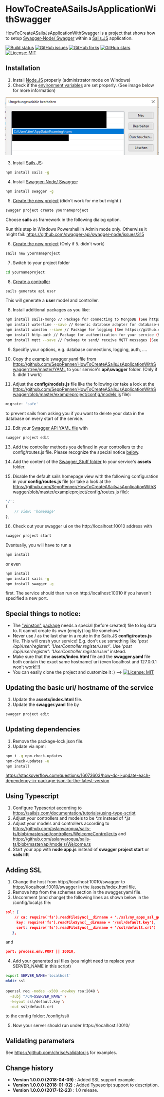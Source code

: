 # HowToCreateASailsJsApplicationWithSwagger

HowToCreateASailsJsApplicationWithSwagger is a project that shows how to setup [Swagger-Node/ Swagger](https://github.com/swagger-api/swagger-node) within a [Sails.JS](https://sailsjs.com/) application.

[![Build status](https://ci.appveyor.com/api/projects/status/vyh07xstdod7l90b?svg=true)](https://ci.appveyor.com/project/SeppPenner/howtocreateasailsjsapplicationwithswagger)
[![GitHub issues](https://img.shields.io/github/issues/SeppPenner/HowToCreateASailsJsApplicationWithSwagger.svg)](https://github.com/SeppPenner/HowToCreateASailsJsApplicationWithSwagger/issues)
[![GitHub forks](https://img.shields.io/github/forks/SeppPenner/HowToCreateASailsJsApplicationWithSwagger.svg)](https://github.com/SeppPenner/HowToCreateASailsJsApplicationWithSwagger/network)
[![GitHub stars](https://img.shields.io/github/stars/SeppPenner/HowToCreateASailsJsApplicationWithSwagger.svg)](https://github.com/SeppPenner/HowToCreateASailsJsApplicationWithSwagger/stargazers)
[![License: MIT](https://img.shields.io/badge/License-MIT-blue.svg)](https://raw.githubusercontent.com/SeppPenner/HowToCreateASailsJsApplicationWithSwagger/master/License.txt)

## Installation
1. Install [Node.JS](https://nodejs.org/en/download/) properly (administrator mode on Windows)
2. Check if the [environment variables](https://www.nextofwindows.com/windows-quick-tip-how-to-find-out-all-my-environment-variables) are set properly. (See image below for more information)

![Screenshot of the environment variables](https://github.com/SeppPenner/HowToCreateASailsJsApplicationWithSwagger/blob/master/Environment_Variables.png "Screenshot of the environment variables")

3. Install [Sails.JS](https://sailsjs.com/):
```bash
npm install sails -g
```

4. Install [Swagger-Node/ Swagger](https://github.com/swagger-api/swagger-node):
```bash
npm install swagger -g
```

5. [Create the new project](https://www.npmjs.com/package/swagger) (didn't work for me but might.)
```bash
swagger project create yournameproject
```

Choose **sails** as framework in the following dialog option.

Run this step in Windows Powershell in Admin mode only. Otherwise it might fail: https://github.com/swagger-api/swagger-node/issues/315

6. [Create the new project](https://sailsjs.com/documentation/reference/command-line-interface/sails-generate) (Only if 5. didn't work)
```bash
sails new yournameproject
```

7. Switch to your project folder
```bash
cd yournameproject
```

8. [Create a controller](https://sailsjs.com/documentation/reference/command-line-interface/sails-generate)
```bash
sails generate api user
```
This will generate a **user** model and controller.

8. Install additional packages as you like:
```bash
npm install sails-mongo // Package for connecting to MongoDB (See https://github.com/balderdashy/sails-mongo)
npm install waterline --save // Generic database adapter for database-model abstraction (See https://github.com/balderdashy/waterline)
npm install winston --save // Package for logging (See https://github.com/winstonjs/winston)
npm install http-auth // Package for authentication for your service (See https://github.com/http-auth/http-auth)
npm install mqtt --save // Package to send/ receive MQTT messages (See https://github.com/mqttjs/MQTT.js)
```

9. Specifiy your options, e.g. database connections, logging, auth, ....

10. Copy the example swagger.yaml file from https://github.com/SeppPenner/HowToCreateASailsJsApplicationWithSwagger/tree/master/YAML to your service's **api\swagger** folder. (Only if 5. didn't work)

11. Adjust the **config/models.js** file like the following (or take a look at the https://github.com/SeppPenner/HowToCreateASailsJsApplicationWithSwagger/blob/master/exampleproject/config/models.js file):
```javascript
migrate: 'safe'
```

to prevent sails from asking you if you want to delete your data in the database on every start of the service.

12. Edit your [Swagger API YAML file](https://swagger.io/specification/) with
```bash
swagger project edit
```

13. Add the controller methods you defined in your controllers to the config/routes.js file. Please recognize the special notice [below](https://github.com/SeppPenner/HowToCreateASailsJsApplicationWithSwagger#special-things-to-notice).

14. Add the content of the [Swagger_Stuff folder](https://github.com/SeppPenner/HowToCreateASailsJsApplicationWithSwagger/tree/master/Swagger_Stuff) to your service's **assets** folder.


15. Disable the default sails homepage view with the following configuration in your **config/routes.js** file (or take a look at the https://github.com/SeppPenner/HowToCreateASailsJsApplicationWithSwagger/blob/master/exampleproject/config/routes.js file):
```javascript
'/':
{
    // view: 'homepage'
},
```

16. Check out your swagger ui on the http://localhost:10010 address with
```bash
swagger project start
```

Eventually, you will have to run a
```bash
npm install
```

or even
```bash
npm install
npm install sails -g
npm install swagger -g
```
first. The service should than run on http://localhost:10010 if you haven't specified a new port.

## Special things to notice:
* The ["winston" package](https://www.npmjs.com/package/winston) needs a special (before created) file to log data to. It cannot create its own (empty) log file somehow!
* Never use / as the last char in a route in the Sails.JS **config/routes.js** file. This will crash your service! E.g. don't use something like _'post /api/user/register': 'UserController.registerUser/'_. Use _'post /api/user/register': 'UserController.registerUser'_ instead.
* Make sure that the **assets/index.html** file and the **swagger.yaml** file both contain the exact same hostname/ uri (even localhost and 127.0.0.1 won't work!!!)
* You can easily clone the project and customize it :) --> [![License: MIT](https://img.shields.io/badge/License-MIT-blue.svg)](https://raw.githubusercontent.com/SeppPenner/HowToCreateASailsJsApplicationWithSwagger/master/License.txt)

## Updating the basic uri/ hostname of the service
1. Update the **assets/index.html** file.
2. Update the **swagger.yaml** file by 
```bash
swagger project edit
```

## Updating dependencies
1. Remove the package-lock.json file.
2. Update via npm:
```bash
npm i -g npm-check-updates
npm-check-updates -u
npm install
```
https://stackoverflow.com/questions/16073603/how-do-i-update-each-dependency-in-package-json-to-the-latest-version

## Using Typescript
1. Configure Typescript according to https://sailsjs.com/documentation/tutorials/using-type-script
2. Adjust your controllers and models to be _*.ts_ instead of _*.js_
3. Adjust your models and controllers according to https://github.com/aslanvaroqua/sails-ts/blob/master/api/controllers/WelcomeController.ts and https://github.com/aslanvaroqua/sails-ts/blob/master/api/models/Welcome.ts
4. Start your app with **node app.js** instead of **swagger project start** or **sails lift**

## Adding SSL
1. Change the host from http://localhost:10010/swagger to https://localhost:10010/swagger in the /assets/index.html file.
2. Remove http from the schemes section in the swagger.yaml file.
3. Uncomment (and change) the following lines as shown below in the /config/local.js file:

```json
ssl: {
    // ca: require('fs').readFileSync(__dirname + './ssl/my_apps_ssl_gd_bundle.crt'), //Do not use this line with self-signed certificates --> Uncommented
     key: require('fs').readFileSync(__dirname + '/ssl/default.key'),
     cert: require('fs').readFileSync(__dirname + '/ssl/default.crt')
   },
```

and

```json
port: process.env.PORT || 10010,
```

4. Add your generated ssl files (you might need to replace your SERVER_NAME in this script)
```bash
export SERVER_NAME='localhost'
mkdir ssl

openssl req -nodes -x509 -newkey rsa:2048 \
  -subj "/CN=$SERVER_NAME" \
  -keyout ssl/default.key \
  -out ssl/default.crt
```

to the config folder: /config/ssl/

5. Now your server should run under https://localhost:10010/

## Validating parameters
See https://github.com/chriso/validator.js for examples.

Change history
--------------
* **Version 1.0.0.0 (2018-04-09)** : Added SSL support example.
* **Version 1.0.0.0 (2018-01-02)** : Added Typescript support to description.
* **Version 1.0.0.0 (2017-12-23)** : 1.0 release.
